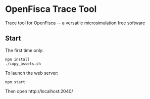# OpenFisca Trace Tool

Trace tool for OpenFisca -- a versatile microsimulation free software

## Start

The first time only:

    npm install
    ./copy_assets.sh

To launch the web server:

    npm start

Then open http://localhost:2040/
